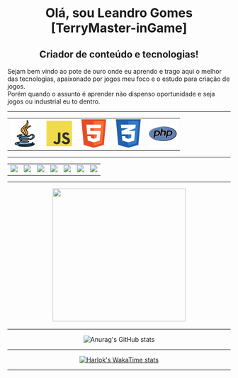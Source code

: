 <html>
<body>
  <h1 align="center">Olá, sou Leandro Gomes [TerryMaster-inGame]</h1>
  <h2 align="center">Criador de conteúdo e tecnologias!</h2>

  <p>    Sejam bem vindo ao pote de ouro onde eu aprendo e trago aqui o melhor das tecnologias, apaixonado por jogos meu foco e o estudo para criação de jogos. <br>
         Porém quando o assunto é aprender não dispenso oportunidade e seja jogos ou industrial eu to dentro.
  </p>
<hr>
<table>
<tr>
<td><img src="img/java.png" width="64" height="64"></td>
<td><img src="img/js.png" width="64" height="64"></td>
<td><img src="img/html.png" width="64" height="64"></td>
<td><img src="img/css.png" width="64" height="64"></td>
<td><img src="img/php.png" width="64" height="64"></td>
</tr>
</table>
<hr>
<table>
<tr>
<td><a href="https://mult-verso.com" target="_blank"><img src="https://img.shields.io/badge/website-000000?style=for-the-badge&logo=About.me&logoColor=white"></a>
</td>
<td><a href="https://www.youtube.com/@L2MultVerso" target="_blank"><img src="https://img.shields.io/badge/YouTube-FF0000?style=for-the-badge&logo=youtube&logoColor=white"></a>
</td>
<td><a href="https://www.facebook.com/profile.php?id=100094957390851" target="_blank"><img src="https://img.shields.io/badge/Facebook-1877F2?style=for-the-badge&logo=facebook&logoColor=white"></a>
</td>
<td><a href="https://www.linkedin.com/in/leandro-gomes-santos-81694919b/" target="_blank"><img src="https://img.shields.io/badge/LinkedIn-0077B5?style=for-the-badge&logo=linkedin&logoColor=white"></a>
</td>
</td>
<td><a href="https://chat.whatsapp.com/J85Vz2Fi8stGoTWSLIMPdk" target="_blank"><img src="https://img.shields.io/badge/WhatsApp-25D366?style=for-the-badge&logo=whatsapp&logoColor=white"></a>
</td>
<td><a href="https://www.instagram.com/terrygomess/" target="_blank"><img src="https://img.shields.io/badge/Instagram-E4405F?style=for-the-badge&logo=instagram&logoColor=white"></a>
</td>
<td><a href="https://discord.gg/EN8mJBcu" target="_blank"><img src="https://img.shields.io/badge/Discord-7289DA?style=for-the-badge&logo=discord&logoColor=white"></a>
</td>
</tr>
</table>
<hr>
<div align="center">
<img src="https://media1.giphy.com/media/v1.Y2lkPTc5MGI3NjExMmFyd3BibWdvNDl4YWQ3d3R4c2FjdW5zc2dlY3FtcHc0dHp6OWx6MyZlcD12MV9pbnRlcm5hbF9naWZfYnlfaWQmY3Q9Zw/JIX9t2j0ZTN9S/giphy.webp" width="300" height="300">
</div>

<div align="center">

<hr>

![Anurag's GitHub stats](https://github-readme-stats.vercel.app/api?username=LeoTerryMaster&include_all_commits=true&show_icons=true&card_width=820&theme=radical&show=reviews,discussions_started,discussions_answered,prs_merged,prs_merged_percentage)

<hr>

  [![Harlok's WakaTime stats](https://github-readme-stats.vercel.app/api/wakatime?username=TerryMaster)](https://github.com/LeoTerryMaster/github-readme-stats)
<hr>
</div>



</body>
</html>












